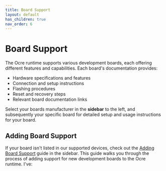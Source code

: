 ```yaml
---
title: Board Support
layout: default
has_children: true
nav_order: 6 
---
```


# Board Support
The Ocre runtime supports various development boards, each offering different features and capabilities. Each board's documentation provides:
- Hardware specifications and features
- Connection and setup instructions
- Flashing procedures
- Reset and recovery steps
- Relevant board documentation links

Select your boards manufacturer in the **sidebar** to the left, and subsequently your specific board for detailed setup and usage instructions for your board.

## Adding Board Support
If your board isn't listed in our supported devices, check out the [Adding Board Support](../board-support/adding-support/index) guide in the sidebar. This guide walks you through the process of adding support for new development boards to the Ocre runtime.
I've: